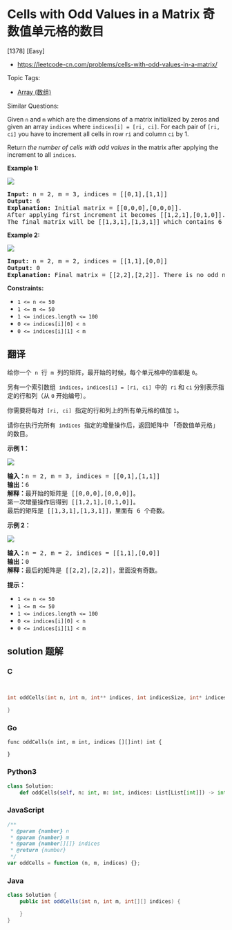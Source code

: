 # Cells with Odd Values in a Matrix 奇数值单元格的数目

[1378] [Easy]

- https://leetcode-cn.com/problems/cells-with-odd-values-in-a-matrix/

Topic Tags:

- [Array (数组)](https://leetcode-cn.com/tag/array/)

Similar Questions:

Given `n` and `m` which are the dimensions of a matrix initialized by zeros and given an array `indices` where `indices[i] = [ri, ci]`. For each pair of `[ri, ci]` you have to increment all cells in row `ri` and column `ci` by 1.

Return _the number of cells with odd values_ in the matrix after applying the increment to all `indices`.

**Example 1:**

![](https://assets.leetcode.com/uploads/2019/10/30/e1.png)

<pre><strong>Input:</strong> n = 2, m = 3, indices = [[0,1],[1,1]]
<strong>Output:</strong> 6
<strong>Explanation:</strong> Initial matrix = [[0,0,0],[0,0,0]].
After applying first increment it becomes [[1,2,1],[0,1,0]].
The final matrix will be [[1,3,1],[1,3,1]] which contains 6 odd numbers.
</pre>

**Example 2:**

![](https://assets.leetcode.com/uploads/2019/10/30/e2.png)

<pre><strong>Input:</strong> n = 2, m = 2, indices = [[1,1],[0,0]]
<strong>Output:</strong> 0
<strong>Explanation:</strong> Final matrix = [[2,2],[2,2]]. There is no odd number in the final matrix.
</pre>

**Constraints:**

- `1 <= n <= 50`
- `1 <= m <= 50`
- `1 <= indices.length <= 100`
- `0 <= indices[i][0] < n`
- `0 <= indices[i][1] < m`

## 翻译

给你一个  `n`  行  `m`  列的矩阵，最开始的时候，每个单元格中的值都是 `0`。

另有一个索引数组  `indices`，`indices[i] = [ri, ci]`  中的  `ri` 和 `ci` 分别表示指定的行和列（从 `0` 开始编号）。

你需要将每对  `[ri, ci]`  指定的行和列上的所有单元格的值加 `1`。

请你在执行完所有  `indices`  指定的增量操作后，返回矩阵中 「奇数值单元格」 的数目。

**示例 1：**

![](https://assets.leetcode-cn.com/aliyun-lc-upload/uploads/2019/11/06/e1.png)

<pre><strong>输入：</strong>n = 2, m = 3, indices = [[0,1],[1,1]]
<strong>输出：</strong>6
<strong>解释：</strong>最开始的矩阵是 [[0,0,0],[0,0,0]]。
第一次增量操作后得到 [[1,2,1],[0,1,0]]。
最后的矩阵是 [[1,3,1],[1,3,1]]，里面有 6 个奇数。
</pre>

**示例 2：**

![](https://assets.leetcode-cn.com/aliyun-lc-upload/uploads/2019/11/06/e2.png)

<pre><strong>输入：</strong>n = 2, m = 2, indices = [[1,1],[0,0]]
<strong>输出：</strong>0
<strong>解释：</strong>最后的矩阵是 [[2,2],[2,2]]，里面没有奇数。
</pre>

**提示：**

- `1 <= n <= 50`
- `1 <= m <= 50`
- `1 <= indices.length <= 100`
- `0 <= indices[i][0] < n`
- `0 <= indices[i][1] < m`

## solution 题解

### C

```c


int oddCells(int n, int m, int** indices, int indicesSize, int* indicesColSize){

}


```

### Go

```golang
func oddCells(n int, m int, indices [][]int) int {

}
```

### Python3

```python
class Solution:
    def oddCells(self, n: int, m: int, indices: List[List[int]]) -> int:

```

### JavaScript

```javascript
/**
 * @param {number} n
 * @param {number} m
 * @param {number[][]} indices
 * @return {number}
 */
var oddCells = function (n, m, indices) {};
```

### Java

```java
class Solution {
    public int oddCells(int n, int m, int[][] indices) {

    }
}
```
